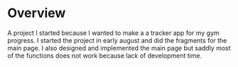 # Overview
A project I started because I wanted to make a a tracker app for my gym progress. I started the project in early august and did the fragments for the main page. I also designed and implemented the main page but saddly most of the functions does not work because lack of development time.
